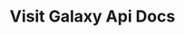 ---
title: Visit Galaxy Api Docs

language_tabs:
  - shell
  - javascript

toc_footers:
  - <a href='https://help.citybreak.com/'>Citybreak Support</a> 
  - <a href='https://github.com/tripit/slate'>Documentation Powered by Slate</a>

includes:
  - intro
  - exampleworkflow
  - pointofsales
  - accommodation
  - availability
  - content
  - basket
  - reservation
  - countrycode
  - errors
  - breakingchanges

search: true
---